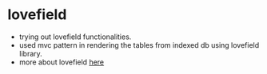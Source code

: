 # lovefield
+ trying out lovefield functionalities.
+ used mvc pattern in rendering the tables from indexed db using lovefield library.
+ more about lovefield [here](https://github.com/google/lovefield)
